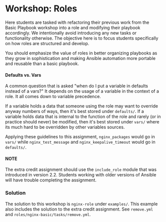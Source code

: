 # Workshop: Roles

Here students are tasked with refactoring their previous work from the Basic Playbook workshop into a role and modifying their playbook accordingly. We intentionally avoid introducing any new tasks or functionality otherwise. The objective here is to focus students specifically on how roles are structured and develop. 

You should emphasize the value of roles in better organizing playbooks as they grow in sophistication and making Ansible automation more portable and reusable than a basic playbook.

#### Defaults vs. Vars

A common question that is asked "when do I put a variable in defaults instead of a vars?" It depends on the usage of a variable in the context of a role. It all comes down to variable precedence. 

If a variable holds a data that someone using the role may want to override anyway numbers of ways, then it's best stored under `defaults/`. If a variable holds data that is internal to the function of the role and rarely (or in practice should never) be modified, then it's best stored under `vars/` where its much hard to be overridden by other variables sources.

Applying these guidelines to this assignment, `nginx_packages` would go in `vars/` while `nginx_test_message` and `nginx_keepalive_timeout` would go in `defaults/`.

#### NOTE

The extra credit assignment should use the `include_role` module that was introduced in version 2.2. Students working with older versions of Ansible will have trouble completing the assignment.

### Solution

The solution to this workshop is `nginx-role` under `examples/`. This example also includes the solution to the extra credit assignment. See `remove.yml` and `roles/nginx-basic/tasks/remove.yml`.  
